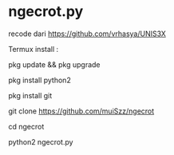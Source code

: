 # ngecrot.py

recode dari https://github.com/vrhasya/UNIS3X

Termux install :

pkg update && pkg upgrade

pkg install python2

pkg install git

git clone https://github.com/muiSzz/ngecrot

cd ngecrot

python2 ngecrot.py
